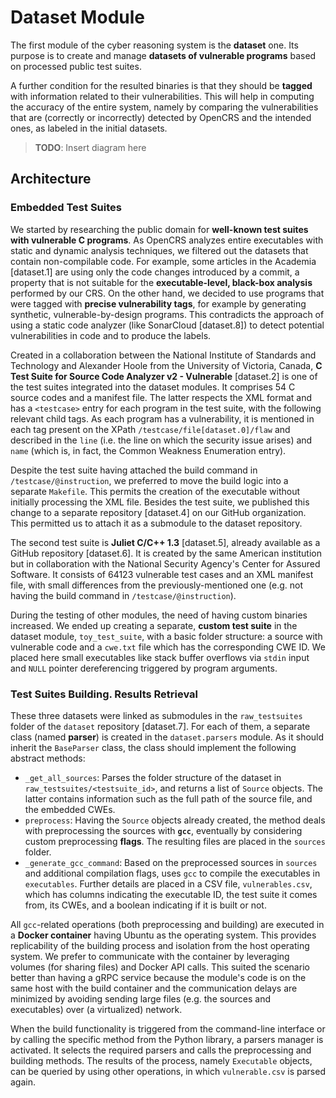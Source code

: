 # Dataset Module

The first module of the cyber reasoning system is the **dataset** one. Its purpose is to create and manage **datasets of vulnerable programs** based on processed public test suites.

A further condition for the resulted binaries is that they should be **tagged** with information related to their vulnerabilities. This will help in computing the accuracy of the entire system, namely by comparing the vulnerabilities that are (correctly or incorrectly) detected by OpenCRS and the intended ones, as labeled in the initial datasets.

> **TODO**: Insert diagram here

## Architecture

### Embedded Test Suites

We started by researching the public domain for **well-known test suites with vulnerable C programs**. As OpenCRS analyzes entire executables with static and dynamic analysis techniques, we filtered out the datasets that contain non-compilable code. For example, some articles in the Academia [dataset.1] are using only the code changes introduced by a commit, a property that is not suitable for the **executable-level, black-box analysis** performed by our CRS. On the other hand, we decided to use programs that were tagged with **precise vulnerability tags**, for example by generating synthetic, vulnerable-by-design programs. This contradicts the approach of using a static code analyzer (like SonarCloud [dataset.8]) to detect potential vulnerabilities in code and to produce the labels.

Created in a collaboration between the National Institute of Standards and Technology and Alexander Hoole from the University of Victoria, Canada, **C Test Suite for Source Code Analyzer v2 - Vulnerable** [dataset.2] is one of the test suites integrated into the dataset modules. It comprises 54 C source codes and a manifest file. The latter respects the XML format and has a `<testcase>` entry for each program in the test suite, with the following relevant child tags. As each program has a vulnerability, it is mentioned in each tag present on the XPath `/testcase/file[dataset.0]/flaw` and described in the `line` (i.e. the line on which the security issue arises) and `name` (which is, in fact, the Common Weakness Enumeration entry).

Despite the test suite having attached the build command in `/testcase/@instruction`, we preferred to move the build logic into a separate `Makefile`. This permits the creation of the executable without initially processing the XML file. Besides the test suite, we published this change to a separate repository [dataset.4] on our GitHub organization. This permitted us to attach it as a submodule to the dataset repository.

The second test suite is **Juliet C/C++ 1.3** [dataset.5], already available as a GitHub repository [dataset.6]. It is created by the same American institution but in collaboration with the National Security Agency's Center for Assured Software. It consists of 64123 vulnerable test cases and an XML manifest file, with small differences from the previously-mentioned one (e.g. not having the build command in `/testcase/@instruction`).

During the testing of other modules, the need of having custom binaries increased. We ended up creating a separate, **custom test suite** in the dataset module, `toy_test_suite`, with a basic folder structure: a source with vulnerable code and a `cwe.txt` file which has the corresponding CWE ID. We placed here small executables like stack buffer overflows via `stdin` input and `NULL` pointer dereferencing triggered by program arguments.

### Test Suites Building. Results Retrieval

These three datasets were linked as submodules in the `raw_testsuites` folder of the `dataset` repository [dataset.7]. For each of them, a separate class (named **parser**) is created in the `dataset.parsers` module. As it should inherit the `BaseParser` class, the class should implement the following abstract methods:

- `_get_all_sources`: Parses the folder structure of the dataset in `raw_testsuites/<testsuite_id>`, and returns a list of `Source` objects. The latter contains information such as the full path of the source file, and the embedded CWEs.
- `preprocess`: Having the `Source` objects already created, the method deals with preprocessing the sources with **`gcc`**, eventually by considering custom preprocessing **flags**. The resulting files are placed in the `sources` folder.
- `_generate_gcc_command`: Based on the preprocessed sources in `sources` and additional compilation flags, uses `gcc` to compile the executables in `executables`. Further details are placed in a CSV file, `vulnerables.csv`, which has columns indicating the executable ID, the test suite it comes from, its CWEs, and a boolean indicating if it is built or not.

All `gcc`-related operations (both preprocessing and building) are executed in a **Docker container** having Ubuntu as the operating system. This provides replicability of the building process and isolation from the host operating system. We prefer to communicate with the container by leveraging volumes (for sharing files) and Docker API calls. This suited the scenario better than having a gRPC service because the module's code is on the same host with the build container and the communication delays are minimized by avoiding sending large files (e.g. the sources and executables) over (a virtualized) network.

When the build functionality is triggered from the command-line interface or by calling the specific method from the Python library, a parsers manager is activated. It selects the required parsers and calls the preprocessing and building methods. The results of the process, namely `Executable` objects, can be queried by using other operations, in which `vulnerable.csv` is parsed again.
